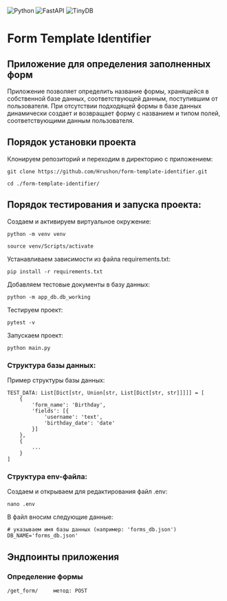 ![Python](https://img.shields.io/badge/Python-3.8.9-blue?style=for-the-badge&logo=python&logoColor=yellow)
![FastAPI](https://img.shields.io/badge/FastAPI-0.88.0-blueviolet?style=for-the-badge&logo=fastapi&logoColor=grey)
![TinyDB](https://img.shields.io/badge/TinyDB-4.7.0-red?style=for-the-badge&logo=tinydb&logoColor=blue)

# Form Template Identifier
## Приложение для определения заполненных форм

Приложение позволяет определить название формы, хранящейся в собственной базе данных, соответствующей данным, поступившим от пользователя. При отсутствии подходящей формы в базе данных динамически создает и возвращает форму с названием и типом полей, соответствующими данным пользователя.

## Порядок установки проекта

Клонируем репозиторий и переходим в директорию с приложением:
```
git clone https://github.com/Hrushon/form-template-identifier.git
```
```
cd ./form-template-identifier/
```

## Порядок тестирования и запуска проекта:

Cоздаем и активируем виртуальное окружение:
```
python -m venv venv
```
```
source venv/Scripts/activate
```
Устанавливаем зависимости из файла requirements.txt:
```
pip install -r requirements.txt
```
Добавляем тестовые документы в базу данных:
```
python -m app_db.db_working
```
Тестируем проект:
```
pytest -v
```
Запускаем проект:
```
python main.py
```

### Структура базы данных:

Пример структуры базы данных:
```
TEST_DATA: List[Dict[str, Union[str, List[Dict[str, str]]]]] = [
    {
        'form_name': 'Birthday',
        'fields': [{
            'username': 'text',
            'birthday_date': 'date'
        }]
    },
    {
        ...
    }
]
```

### Структура env-файла:

Создаем и открываем для редактирования файл .env:
```
nano .env
```
В файл вносим следующие данные:
```
# указываем имя базы данных (например: 'forms_db.json')
DB_NAME='forms_db.json'
```

## Эндпоинты приложения

### Определение формы
```
/get_form/     метод: POST
```
